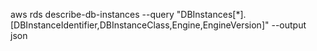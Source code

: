 aws rds describe-db-instances --query "DBInstances[*].[DBInstanceIdentifier,DBInstanceClass,Engine,EngineVersion]" --output json